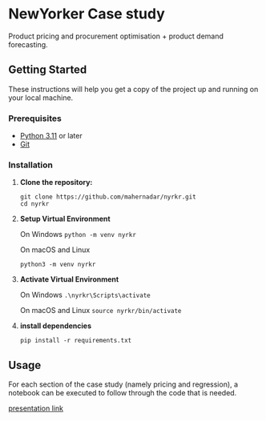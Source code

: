 # NewYorker Case study 
Product pricing and procurement optimisation + product demand forecasting.

## Getting Started

These instructions will help you get a copy of the project up and running on your local machine.

### Prerequisites

- [Python 3.11](https://www.python.org/downloads/release) or later
- [Git](https://git-scm.com/)

### Installation

1. **Clone the repository:** <br>

   ```
   git clone https://github.com/mahernadar/nyrkr.git
   cd nyrkr
   ```


2. **Setup Virtual Environment** <br>

	 On Windows
	`python -m venv nyrkr`

	 On macOS and Linux
	
	`python3 -m venv nyrkr`


3. **Activate Virtual Environment**<br>

	 On Windows
	`.\nyrkr\Scripts\activate`

	 On macOS and Linux
	`source nyrkr/bin/activate`


4. **install dependencies**

	`pip install -r requirements.txt`

## Usage

 For each section of the case study (namely pricing and regression), a notebook can be executed to follow through the code that is needed.

 [presentation link](https://docs.google.com/presentation/d/16cp2viQGZjt4-9KpPV30k7BBxZU4AdEpTxp3Aj0-0Oc/edit?usp=sharing)
